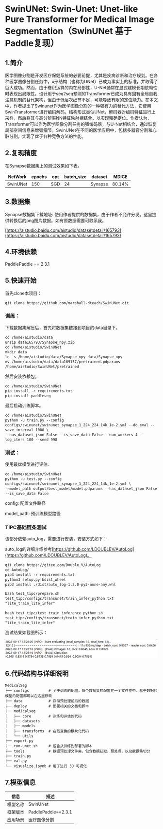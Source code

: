 # SwinUNet: Swin-Unet: Unet-like Pure Transformer for Medical Image Segmentation（SwinUNet 基于Paddle复现）

## 1.简介

医学图像分割是开发医疗保健系统的必要前提，尤其是疾病诊断和治疗规划。在各种医学图像分割任务中，u形结构（也称为UNet）已成为事实上的标准，并取得了巨大成功。然而，由于卷积运算的内在局部性，U-Net通常在显式建模长期依赖性时表现出局限性。设计用于seq2seq预测的Transformer已成为具有固有全局自我注意机制的替代架构，但由于低层次细节不足，可能导致有限的定位能力。在本文中，作者提出了Swinunet作为医学图像分割的一种强有力的替代方法，它使用SwinTransformer进行编码解码，结构形式类似UNet，解码器对编码特征进行上采样，然后将其与高分辨率NN特征映射相结合，以实现精确定位。作者认为，Transformer可以作为医学图像分割任务的强编码器，与U-Net相结合，通过恢复局部空间信息来增强细节。SwinUNet在不同的医学应用中，包括多器官分割和心脏分割，实现了优于各种竞争方法的性能。

## 2.复现精度

在Synapse数据集上的测试效果如下表。

| NetWork  | epochs | opt | batch_size | dataset | MDICE  |
| -------- | ------ | --- | ---------- | ------- | ------ |
| SwinUNet | 150    | SGD | 24         | Synapse | 80.14% |

## 3.数据集

Synapse数据集下载地址:
使用作者提供的数据集，由于作者不允许分发。这里提供转换后的png图片数据。如有原数据需要可联系我。

[https://aistudio.baidu.com/aistudio/datasetdetail/165793](https://aistudio.baidu.com/aistudio/datasetdetail/165793)

## 4.环境依赖

PaddlePaddle == 2.3.1

## 5.快速开始

首先clone本项目：

```shell
git clone https://github.com/marshall-dteach/SwinUNet.git
```

### 训练：

下载数据集解压后，首先将数据集链接到项目的data目录下。

```shell
cd /home/aistudio/data
unzip data165793/Synapse_npy.zip
cd /home/aistudio/SwinUNet
mkdir data
ln -s /home/aistudio/data/Synapse_npy data/Synapse_npy
mv /home/aistudio/data/data169157/pretrained.pdparams /home/aistudio/SwinUNet/pretrained
```

然后安装依赖包。

```shell
cd /home/aistudio/SwinUNet
pip install -r requirements.txt
pip install paddleseg
```

最后启动训练脚本。

```shell
cd /home/aistudio/SwinUNet
python -u train.py --config configs/swinunet/swinunet_synapse_1_224_224_14k_1e-2.yml --do_eval --save_interval 1000 \
--has_dataset_json False --is_save_data False --num_workers 4 --log_iters 100 --seed 998
```

### 测试：

使用最优模型进行评估.

```shell
cd /home/aistudio/SwinUNet
python -u test.py --config configs/swinunet/swinunet_synapse_1_224_224_14k_1e-2.yml \
--model_path output/best_model/model.pdparams --has_dataset_json False --is_save_data False
```

config: 配置文件路径

model_path: 预训练模型路径

### TIPC基础链条测试

该部分依赖auto_log，需要进行安装，安装方式如下：

auto_log的详细介绍参考[https://github.com/LDOUBLEV/AutoLog](https://github.com/LDOUBLEV/AutoLog)。

```shell
git clone https://gitee.com/Double_V/AutoLog
cd AutoLog/
pip3 install -r requirements.txt
python3 setup.py bdist_wheel
pip3 install ./dist/auto_log-1.2.0-py3-none-any.whl
```

```shell
bash test_tipc/prepare.sh test_tipc/configs/transunet/train_infer_python.txt "lite_train_lite_infer"

bash test_tipc/test_train_inference_python.sh test_tipc/configs/transunet/train_infer_python.txt "lite_train_lite_infer"
```

测试结果如截图所示：

![image-20220919114348934](README.assets/image-20220919114348934.png)

## 6.代码结构与详细说明

```shell
MedicalSeg
├── configs         # 关于训练的配置，每个数据集的配置在一个文件夹中。基于数据和模型的配置都可以在这里修改
├── data            # 存储预处理前后的数据
├── deploy          # 部署相关的文档和脚本
├── medicalseg  
│   ├── core        # 训练和评估的代码
│   ├── datasets  
│   ├── models  
│   ├── transforms  # 在线变换的模块化代码
│   └── utils  
├── export.py
├── run-unet.sh     # 包含从训练到部署的脚本
├── tools           # 数据预处理文件夹，包含数据获取，预处理，以及数据集切分
├── train.py
├── val.py
└── visualize.ipynb # 用于进行 3D 可视化
```

## 7.模型信息

| 信息     | 描述                |
| -------- | ------------------- |
| 模型名称 | SwinUNet            |
| 框架版本 | PaddlePaddle==2.3.1 |
| 应用场景 | 医疗图像分割        |
